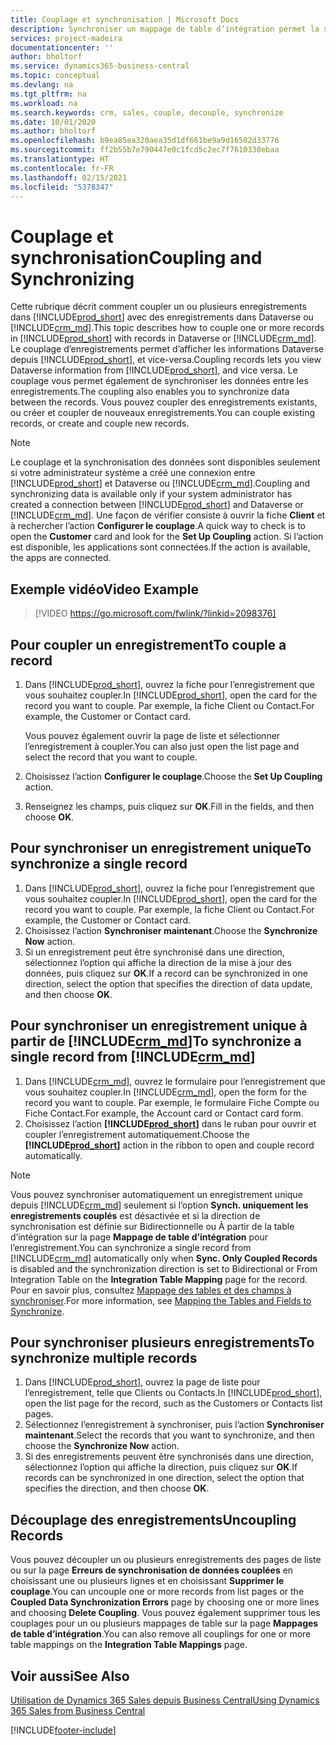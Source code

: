 ```yaml
---
title: Couplage et synchronisation | Microsoft Docs
description: Synchroniser un mappage de table d’intégration permet la synchronisation des données dans tous les enregistrements dans une table de Business Central ainsi que de la table Dynamics 365 Sales qui sont couplées.
services: project-madeira
documentationcenter: ''
author: bholtorf
ms.service: dynamics365-business-central
ms.topic: conceptual
ms.devlang: na
ms.tgt_pltfrm: na
ms.workload: na
ms.search.keywords: crm, sales, couple, decouple, synchronize
ms.date: 10/01/2020
ms.author: bholtorf
ms.openlocfilehash: b9ea85ea320aea35d1df661be9a9d16502d33776
ms.sourcegitcommit: ff2b55b7e790447e0c1fcd5c2ec7f7610338ebaa
ms.translationtype: HT
ms.contentlocale: fr-FR
ms.lasthandoff: 02/15/2021
ms.locfileid: "5378347"
---
```

# <a name="coupling-and-synchronizing"></a><span data-ttu-id="67e8e-103">Couplage et synchronisation</span><span class="sxs-lookup"><span data-stu-id="67e8e-103">Coupling and Synchronizing</span></span>
<span data-ttu-id="67e8e-104">Cette rubrique décrit comment coupler un ou plusieurs enregistrements dans [!INCLUDE[prod_short](includes/prod_short.md)] avec des enregistrements dans Dataverse ou [!INCLUDE[crm_md](includes/crm_md.md)].</span><span class="sxs-lookup"><span data-stu-id="67e8e-104">This topic describes how to couple one or more records in [!INCLUDE[prod_short](includes/prod_short.md)] with records in Dataverse or [!INCLUDE[crm_md](includes/crm_md.md)].</span></span> <span data-ttu-id="67e8e-105">Le couplage d’enregistrements permet d’afficher les informations Dataverse depuis [!INCLUDE[prod_short](includes/prod_short.md)], et vice-versa.</span><span class="sxs-lookup"><span data-stu-id="67e8e-105">Coupling records lets you view Dataverse information from [!INCLUDE[prod_short](includes/prod_short.md)], and vice versa.</span></span> <span data-ttu-id="67e8e-106">Le couplage vous permet également de synchroniser les données entre les enregistrements.</span><span class="sxs-lookup"><span data-stu-id="67e8e-106">The coupling also enables you to synchronize data between the records.</span></span> <span data-ttu-id="67e8e-107">Vous pouvez coupler des enregistrements existants, ou créer et coupler de nouveaux enregistrements.</span><span class="sxs-lookup"><span data-stu-id="67e8e-107">You can couple existing records, or create and couple new records.</span></span>

> [!Note]
> <span data-ttu-id="67e8e-108">Le couplage et la synchronisation des données sont disponibles seulement si votre administrateur système a créé une connexion entre [!INCLUDE[prod_short](includes/prod_short.md)] et Dataverse ou [!INCLUDE[crm_md](includes/crm_md.md)].</span><span class="sxs-lookup"><span data-stu-id="67e8e-108">Coupling and synchronizing data is available only if your system administrator has created a connection between [!INCLUDE[prod_short](includes/prod_short.md)] and Dataverse or [!INCLUDE[crm_md](includes/crm_md.md)].</span></span> <span data-ttu-id="67e8e-109">Une façon de vérifier consiste à ouvrir la fiche **Client** et à rechercher l’action **Configurer le couplage**.</span><span class="sxs-lookup"><span data-stu-id="67e8e-109">A quick way to check is to open the **Customer** card and look for the **Set Up Coupling** action.</span></span> <span data-ttu-id="67e8e-110">Si l’action est disponible, les applications sont connectées.</span><span class="sxs-lookup"><span data-stu-id="67e8e-110">If the action is available, the apps are connected.</span></span>   

## <a name="video-example"></a><span data-ttu-id="67e8e-111">Exemple vidéo</span><span class="sxs-lookup"><span data-stu-id="67e8e-111">Video Example</span></span>

> [!VIDEO https://go.microsoft.com/fwlink/?linkid=2098376]

## <a name="to-couple-a-record"></a><span data-ttu-id="67e8e-112">Pour coupler un enregistrement</span><span class="sxs-lookup"><span data-stu-id="67e8e-112">To couple a record</span></span>  
1.  <span data-ttu-id="67e8e-113">Dans [!INCLUDE[prod_short](includes/prod_short.md)], ouvrez la fiche pour l’enregistrement que vous souhaitez coupler.</span><span class="sxs-lookup"><span data-stu-id="67e8e-113">In [!INCLUDE[prod_short](includes/prod_short.md)], open the card for the record you want to couple.</span></span> <span data-ttu-id="67e8e-114">Par exemple, la fiche Client ou Contact.</span><span class="sxs-lookup"><span data-stu-id="67e8e-114">For example, the Customer or Contact card.</span></span>  

    <span data-ttu-id="67e8e-115">Vous pouvez également ouvrir la page de liste et sélectionner l’enregistrement à coupler.</span><span class="sxs-lookup"><span data-stu-id="67e8e-115">You can also just open the list page and select the record that you want to couple.</span></span>  

2.  <span data-ttu-id="67e8e-116">Choisissez l’action **Configurer le couplage**.</span><span class="sxs-lookup"><span data-stu-id="67e8e-116">Choose the **Set Up Coupling** action.</span></span>  
3.  <span data-ttu-id="67e8e-117">Renseignez les champs, puis cliquez sur **OK**.</span><span class="sxs-lookup"><span data-stu-id="67e8e-117">Fill in the fields, and then choose **OK**.</span></span>  

## <a name="to-synchronize-a-single-record"></a><span data-ttu-id="67e8e-118">Pour synchroniser un enregistrement unique</span><span class="sxs-lookup"><span data-stu-id="67e8e-118">To synchronize a single record</span></span>  
1.  <span data-ttu-id="67e8e-119">Dans [!INCLUDE[prod_short](includes/prod_short.md)], ouvrez la fiche pour l’enregistrement que vous souhaitez coupler.</span><span class="sxs-lookup"><span data-stu-id="67e8e-119">In [!INCLUDE[prod_short](includes/prod_short.md)], open the card for the record you want to couple.</span></span> <span data-ttu-id="67e8e-120">Par exemple, la fiche Client ou Contact.</span><span class="sxs-lookup"><span data-stu-id="67e8e-120">For example, the Customer or Contact card.</span></span>  
2.  <span data-ttu-id="67e8e-121">Choisissez l’action **Synchroniser maintenant**.</span><span class="sxs-lookup"><span data-stu-id="67e8e-121">Choose the **Synchronize Now** action.</span></span>  
3.  <span data-ttu-id="67e8e-122">Si un enregistrement peut être synchronisé dans une direction, sélectionnez l’option qui affiche la direction de la mise à jour des données, puis cliquez sur **OK**.</span><span class="sxs-lookup"><span data-stu-id="67e8e-122">If a record can be synchronized in one direction, select the option that specifies the direction of data update, and then choose **OK**.</span></span>  

## <a name="to-synchronize-a-single-record-from-crm_md"></a><span data-ttu-id="67e8e-123">Pour synchroniser un enregistrement unique à partir de [!INCLUDE[crm_md](includes/crm_md.md)]</span><span class="sxs-lookup"><span data-stu-id="67e8e-123">To synchronize a single record from [!INCLUDE[crm_md](includes/crm_md.md)]</span></span>  
1.  <span data-ttu-id="67e8e-124">Dans [!INCLUDE[crm_md](includes/crm_md.md)], ouvrez le formulaire pour l’enregistrement que vous souhaitez coupler.</span><span class="sxs-lookup"><span data-stu-id="67e8e-124">In [!INCLUDE[crm_md](includes/crm_md.md)], open the form for the record you want to couple.</span></span> <span data-ttu-id="67e8e-125">Par exemple, le formulaire Fiche Compte ou Fiche Contact.</span><span class="sxs-lookup"><span data-stu-id="67e8e-125">For example, the Account card or Contact card form.</span></span>  
2.  <span data-ttu-id="67e8e-126">Choisissez l’action **[!INCLUDE[prod_short](includes/prod_short.md)]** dans le ruban pour ouvrir et coupler l’enregistrement automatiquement.</span><span class="sxs-lookup"><span data-stu-id="67e8e-126">Choose the **[!INCLUDE[prod_short](includes/prod_short.md)]** action in the ribbon to open and couple record automatically.</span></span>

> [!Note]
> <span data-ttu-id="67e8e-127">Vous pouvez synchroniser automatiquement un enregistrement unique depuis [!INCLUDE[crm_md](includes/crm_md.md)] seulement si l’option **Synch. uniquement les enregistrements couplés** est désactivée et si la direction de synchronisation est définie sur Bidirectionnelle ou À partir de la table d’intégration sur la page **Mappage de table d’intégration** pour l’enregistrement.</span><span class="sxs-lookup"><span data-stu-id="67e8e-127">You can synchronize a single record from [!INCLUDE[crm_md](includes/crm_md.md)] automatically only when **Sync. Only Coupled Records** is disabled and the synchronization direction is set to Bidirectional or From Integration Table on the **Integration Table Mapping** page for the record.</span></span> <span data-ttu-id="67e8e-128">Pour en savoir plus, consultez [Mappage des tables et des champs à synchroniser](admin-how-to-modify-table-mappings-for-synchronization.md#creating-new-records).</span><span class="sxs-lookup"><span data-stu-id="67e8e-128">For more information, see [Mapping the Tables and Fields to Synchronize](admin-how-to-modify-table-mappings-for-synchronization.md#creating-new-records).</span></span>     

## <a name="to-synchronize-multiple-records"></a><span data-ttu-id="67e8e-129">Pour synchroniser plusieurs enregistrements</span><span class="sxs-lookup"><span data-stu-id="67e8e-129">To synchronize multiple records</span></span>  
1.  <span data-ttu-id="67e8e-130">Dans [!INCLUDE[prod_short](includes/prod_short.md)], ouvrez la page de liste pour l’enregistrement, telle que Clients ou Contacts.</span><span class="sxs-lookup"><span data-stu-id="67e8e-130">In [!INCLUDE[prod_short](includes/prod_short.md)], open the list page for the record, such as the Customers or Contacts list pages.</span></span>  
2.  <span data-ttu-id="67e8e-131">Sélectionnez l’enregistrement à synchroniser, puis l’action **Synchroniser maintenant**.</span><span class="sxs-lookup"><span data-stu-id="67e8e-131">Select the records that you want to synchronize, and then choose the **Synchronize Now** action.</span></span>  
3.  <span data-ttu-id="67e8e-132">Si des enregistrements peuvent être synchronisés dans une direction, sélectionnez l’option qui affiche la direction, puis cliquez sur **OK**.</span><span class="sxs-lookup"><span data-stu-id="67e8e-132">If records can be synchronized in one direction, select the option that specifies the direction, and then choose **OK**.</span></span>  

## <a name="uncoupling-records"></a><span data-ttu-id="67e8e-133">Découplage des enregistrements</span><span class="sxs-lookup"><span data-stu-id="67e8e-133">Uncoupling Records</span></span>
<span data-ttu-id="67e8e-134">Vous pouvez découpler un ou plusieurs enregistrements des pages de liste ou sur la page **Erreurs de synchronisation de données couplées** en choisissant une ou plusieurs lignes et en choisissant **Supprimer le couplage**.</span><span class="sxs-lookup"><span data-stu-id="67e8e-134">You can uncouple one or more records from list pages or the **Coupled Data Synchronization Errors** page by choosing one or more lines and choosing **Delete Coupling**.</span></span> <span data-ttu-id="67e8e-135">Vous pouvez également supprimer tous les couplages pour un ou plusieurs mappages de table sur la page **Mappages de table d’intégration**.</span><span class="sxs-lookup"><span data-stu-id="67e8e-135">You can also remove all couplings for one or more table mappings on the **Integration Table Mappings** page.</span></span>

## <a name="see-also"></a><span data-ttu-id="67e8e-136">Voir aussi</span><span class="sxs-lookup"><span data-stu-id="67e8e-136">See Also</span></span>  
[<span data-ttu-id="67e8e-137">Utilisation de Dynamics 365 Sales depuis Business Central</span><span class="sxs-lookup"><span data-stu-id="67e8e-137">Using Dynamics 365 Sales from Business Central</span></span>](marketing-integrate-dynamicscrm.md)


[!INCLUDE[footer-include](includes/footer-banner.md)]